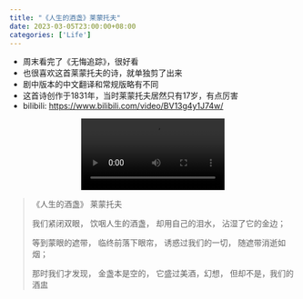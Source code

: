 ```yaml
---
title: "《人生的酒盏》莱蒙托夫"
date: 2023-03-05T23:00:00+08:00
categories: ['Life']
---
```

- 周末看完了《无悔追踪》，很好看
- 也很喜欢这首莱蒙托夫的诗，就单独剪了出来
- 剧中版本的中文翻译和常规版略有不同
- 这首诗创作于1831年，当时莱蒙托夫居然只有17岁，有点厉害
- bilibili: https://www.bilibili.com/video/BV13g4y1J74w/
<div style="text-align: center;">
  <video controls style="width: 50%;">
    <source src="/post/the-cup-of-life/the-cup-of-life.mp4" type="video/mp4">
    Your browser does not support the video tag.
  </video>
</div>

>《人生的酒盏》 莱蒙托夫
>            
>我们紧闭双眼，
>饮咽人生的酒盏，
>却用自己的泪水，
>沾湿了它的金边；
>            
>等到蒙眼的遮带，
>临终前落下眼帘，
>诱惑过我们的一切，
>随遮带消逝如烟；
>            
>那时我们才发现，
>金盏本是空的，
>它盛过美酒，幻想，
>但却不是，我们的酒盅
